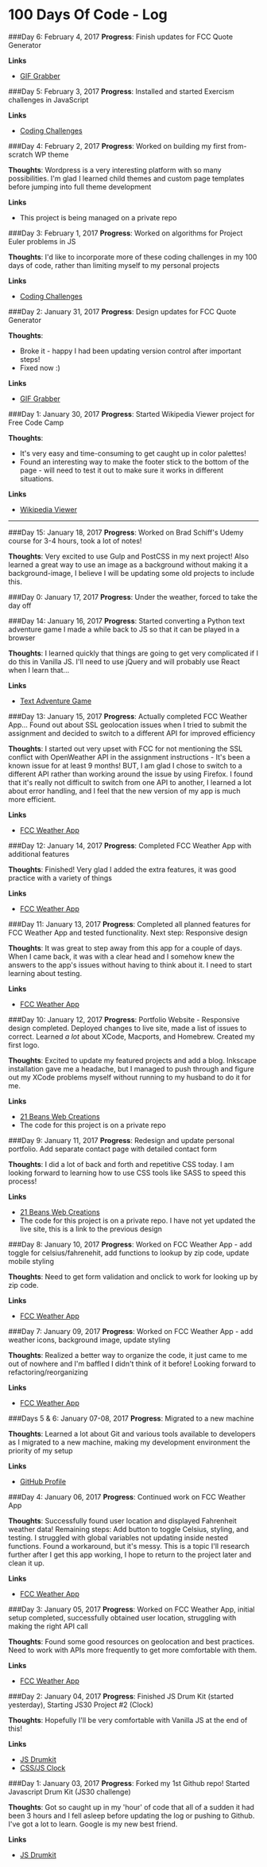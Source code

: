# 100 Days Of Code - Log

###Day 6: February 4, 2017
**Progress**: Finish updates for FCC Quote Generator

**Links** 
* [GIF Grabber](https://github.com/shellyduggal/gif_grabber_fcc)



###Day 5: February 3, 2017
**Progress**: Installed and started Exercism challenges in JavaScript

**Links** 
* [Coding Challenges](https://github.com/shellyduggal/challenges)



###Day 4: February 2, 2017
**Progress**: Worked on building my first from-scratch WP theme 

**Thoughts**: Wordpress is a very interesting platform with so many possibilities. I'm glad I learned child themes and custom page templates before jumping into full theme development

**Links** 
* This project is being managed on a private repo



###Day 3: February 1, 2017
**Progress**: Worked on algorithms for Project Euler problems in JS

**Thoughts**: I'd like to incorporate more of these coding challenges in my 100 days of code, rather than limiting myself to my personal projects

**Links** 
* [Coding Challenges](https://github.com/shellyduggal/challenges)



###Day 2: January 31, 2017
**Progress**: Design updates for FCC Quote Generator

**Thoughts**: 
* Broke it - happy I had been updating version control after important steps!
* Fixed now :)

**Links** 
* [GIF Grabber](https://github.com/shellyduggal/gif_grabber_fcc)



###Day 1: January 30, 2017
**Progress**: Started Wikipedia Viewer project for Free Code Camp

**Thoughts**: 
* It's very easy and time-consuming to get caught up in color palettes! 
* Found an interesting way to make the footer stick to the bottom of the page - will need to test it out to make sure it works in different situations. 

**Links** 
* [Wikipedia Viewer](https://github.com/shellyduggal/wiki_fcc)





















******************************************************************


###Day 15: January 18, 2017
**Progress**: Worked on Brad Schiff's Udemy course for 3-4 hours, took a lot of notes! 

**Thoughts**: Very excited to use Gulp and PostCSS in my next project! Also learned a great way to use an image as a background without making it a background-image, I believe I will be updating some old projects to include this.



###Day 0: January 17, 2017
**Progress**: Under the weather, forced to take the day off



###Day 14: January 16, 2017
**Progress**: Started converting a Python text adventure game I made a while back to JS so that it can be played in a browser

**Thoughts**: I learned quickly that things are going to get very complicated if I do this in Vanilla JS. I'll need to use jQuery and will probably use React when I learn that...

**Links** 
* [Text Adventure Game](https://github.com/shellyduggal/text_adventure)



###Day 13: January 15, 2017
**Progress**: Actually completed FCC Weather App... Found out about SSL geolocation issues when I tried to submit the assignment and decided to switch to a different API for improved efficiency

**Thoughts**: I started out very upset with FCC for not mentioning the SSL conflict with OpenWeather API in the assignment instructions - It's been a known issue for at least 9 months! BUT, I am glad I chose to switch to a different API rather than working around the issue by using Firefox. I found that it's really not difficult to switch from one API to another, I learned a lot about error handling, and I feel that the new version of my app is much more efficient. 

**Links** 
* [FCC Weather App](https://github.com/shellyduggal/fcc_weather)



###Day 12: January 14, 2017
**Progress**: Completed FCC Weather App with additional features

**Thoughts**: Finished! Very glad I added the extra features, it was good practice with a variety of things

**Links** 
* [FCC Weather App](https://github.com/shellyduggal/fcc_weather)



###Day 11: January 13, 2017
**Progress**: Completed all planned features for FCC Weather App and tested functionality. Next step: Responsive design

**Thoughts**: It was great to step away from this app for a couple of days. When I came back, it was with a clear head and I somehow knew the answers to the app's issues without having to think about it. I need to start learning about testing. 

**Links** 
* [FCC Weather App](https://github.com/shellyduggal/fcc_weather)



###Day 10: January 12, 2017
**Progress**: Portfolio Website - Responsive design completed. Deployed changes to live site, made a list of issues to correct. Learned *a lot* about XCode, Macports, and Homebrew. Created my first logo.

**Thoughts**: Excited to update my featured projects and add a blog. Inkscape installation gave me a headache, but I managed to push through and figure out my XCode problems myself without running to my husband to do it for me. 

**Links** 
* [21 Beans Web Creations](http://www.21beans.com)
* The code for this project is on a private repo



###Day 9: January 11, 2017
**Progress**: Redesign and update personal portfolio. Add separate contact page with detailed contact form

**Thoughts**: I did a lot of back and forth and repetitive CSS today. I am looking forward to learning how to use CSS tools like SASS to speed this process!

**Links** 
* [21 Beans Web Creations](http://www.21beans.com)
* The code for this project is on a private repo. I have not yet updated the live site, this is a link to the previous design



###Day 8: January 10, 2017
**Progress**: Worked on FCC Weather App - add toggle for celsius/fahrenehit, add functions to lookup by zip code, update mobile styling

**Thoughts**: Need to get form validation and onclick to work for looking up by zip code.

**Links** 
* [FCC Weather App](https://github.com/shellyduggal/fcc_weather)



###Day 7: January 09, 2017
**Progress**: Worked on FCC Weather App - add weather icons, background image, update styling

**Thoughts**: Realized a better way to organize the code, it just came to me out of nowhere and I'm baffled I didn't think of it before! Looking forward to refactoring/reorganizing 

**Links** 
* [FCC Weather App](https://github.com/shellyduggal/fcc_weather)



###Days 5 & 6: January 07-08, 2017
**Progress**: Migrated to a new machine

**Thoughts**: Learned a lot about Git and various tools available to developers as I migrated to a new machine, making my development environment the priority of my setup

**Links** 
* [GitHub Profile](https://github.com/shellyduggal)



###Day 4: January 06, 2017
**Progress**: Continued work on FCC Weather App

**Thoughts**: Successfully found user location and displayed Fahrenheit weather data! Remaining steps: Add button to toggle Celsius, styling, and testing. I struggled with global variables not updating inside nested functions. Found a workaround, but it's messy. This is a topic I'll research further after I get this app working, I hope to return to the project later and clean it up. 

**Links** 
* [FCC Weather App](https://github.com/shellyduggal/fcc_weather)



###Day 3: January 05, 2017
**Progress**: Worked on FCC Weather App, initial setup completed, successfully obtained user location, struggling with making the right API call

**Thoughts**: Found some good resources on geolocation and best practices. Need to work with APIs more frequently to get more comfortable with them. 

**Links** 
* [FCC Weather App](https://github.com/shellyduggal/fcc_weather)



###Day 2: January 04, 2017
**Progress**: Finished JS Drum Kit (started yesterday), Starting JS30 Project #2 (Clock)

**Thoughts**: Hopefully I'll be very comfortable with Vanilla JS at the end of this! 

**Links** 
* [JS Drumkit](https://github.com/shellyduggal/01-JS30-Drumkit)
* [CSS/JS Clock](https://github.com/shellyduggal/JS30-02-Clock)



###Day 1: January 03, 2017
**Progress**: Forked my 1st Github repo! Started Javascript Drum Kit (JS30 challenge)

**Thoughts**: Got so caught up in my 'hour' of code that all of a sudden it had been 3 hours and I fell asleep before updating the log or pushing to Github. I've got a lot to learn. Google is my new best friend. 

**Links**
* [JS Drumkit](https://github.com/shellyduggal/01-JS30-Drumkit)
